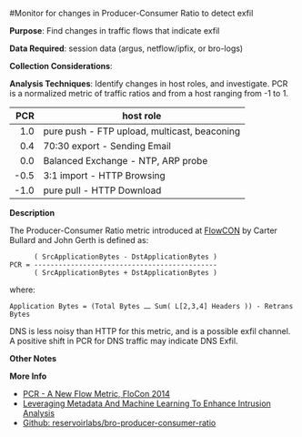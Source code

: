 #Monitor for changes in Producer-Consumer Ratio to detect exfil

**Purpose**: Find changes in traffic flows that indicate exfil

**Data Required**: session data (argus, netflow/ipfix, or bro-logs)

**Collection Considerations**: 

**Analysis Techniques**: Identify changes in host roles, and investigate. PCR is
a normalized metric of traffic ratios and from a host ranging from -1 to 1. 

|  PCR | host role |
| ---: | --------- |
|  1.0 | pure push - FTP upload, multicast, beaconing |
|  0.4 | 70:30 export - Sending Email |
|  0.0 | Balanced Exchange - NTP, ARP probe |
| -0.5 | 3:1 import - HTTP Browsing |
| -1.0 | pure pull - HTTP Download |
    
**Description**

The Producer-Consumer Ratio metric introduced at [FlowCON](http://qosient.com/argus/presentations/Argus.FloCon.2014.PCR.Presentation.pdf) by Carter Bullard and John Gerth is defined as:

          ( SrcApplicationBytes - DstApplicationBytes )
    PCR = ---------------------------------------------
          ( SrcApplicationBytes + DstApplicationBytes )

where:

    Application Bytes = (Total Bytes ⎼ Sum( L[2,3,4] Headers )) - Retrans Bytes

DNS is less noisy than HTTP for this metric, and is a possible exfil channel. A
positive shift in PCR for DNS traffic may indicate DNS Exfil.


**Other Notes**


**More Info**

- [PCR - A New Flow Metric, FloCon 2014](qosient.com/argus/presentations/Argus.FloCon.2014.PCR.Presentation.pdf)
- [Leveraging Metadata And Machine Learning To Enhance Intrusion Analysis](https://dl.mandiant.com/EE/library/MIRcon2014/MIRcon_2014_IR_Track_Leveraging_Metadata_Machine_Learning.pdf)
- [Github: reservoirlabs/bro-producer-consumer-ratio](https://github.com/reservoirlabs/bro-producer-consumer-ratio)
